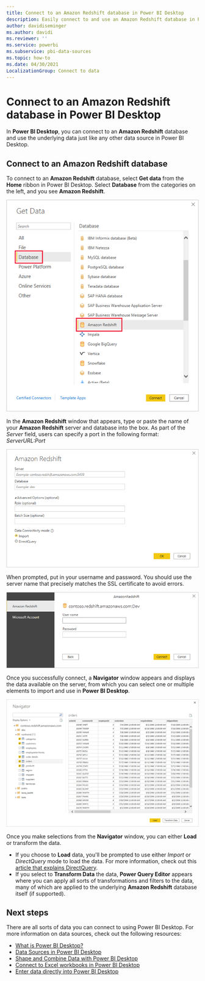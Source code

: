 ```yaml
---
title: Connect to an Amazon Redshift database in Power BI Desktop
description: Easily connect to and use an Amazon Redshift database in Power BI Desktop
author: davidiseminger
ms.author: davidi
ms.reviewer: ''
ms.service: powerbi
ms.subservice: pbi-data-sources
ms.topic: how-to
ms.date: 04/30/2021
LocalizationGroup: Connect to data
---
```

# Connect to an Amazon Redshift database in Power BI Desktop
In **Power BI Desktop**, you can connect to an **Amazon Redshift** database and use the underlying data just like any other data source in Power BI Desktop.

## Connect to an Amazon Redshift database
To connect to an **Amazon Redshift** database, select **Get data** from the **Home** ribbon in Power BI Desktop. Select **Database** from the categories on the left, and you see **Amazon Redshift**.

![Screenshot of the Get Data dialog, showing the Amazon Redshift database selection.](media/desktop-connect-redshift/connect_redshift_3.png)

In the **Amazon Redshift** window that appears, type or paste the name of your **Amazon Redshift** server and database into the box. As part of the *Server* field, users can specify a port in the following format: *ServerURL:Port*

![Screenshot of the Amazon Redshift dialog, showing the Server and Database fields.](media/desktop-connect-redshift/connect_redshift_4.png)

When prompted, put in your username and password. You should use the server name that precisely matches the SSL certificate to avoid errors. 

![Screenshot of the Amazon Redshift credential prompt, showing the Username and Password fields.](media/desktop-connect-redshift/connect_redshift_5.png)

Once you successfully connect, a **Navigator** window appears and displays the data available on the server, from which you can select one or multiple elements to import and use in **Power BI Desktop**.

![Screenshot of the Navigator dialog, showing the available data on the server.](media/desktop-connect-redshift/connect_redshift_6.png)

Once you make selections from the **Navigator** window, you can either **Load** or transform the data.

* If you choose to **Load** data, you'll be prompted to use either *Import* or *DirectQuery* mode to load the data. For more information, check out this [article that explains DirectQuery](desktop-use-directquery.md).
* If you select to **Transform Data** the data, **Power Query Editor** appears where you can apply all sorts of transformations and filters to the data, many of which are applied to the underlying **Amazon Redshift** database itself (if supported).

## Next steps
There are all sorts of data you can connect to using Power BI Desktop. For more information on data sources, check out the following resources:

* [What is Power BI Desktop?](../fundamentals/desktop-what-is-desktop.md)
* [Data Sources in Power BI Desktop](desktop-data-sources.md)
* [Shape and Combine Data with Power BI Desktop](desktop-shape-and-combine-data.md)
* [Connect to Excel workbooks in Power BI Desktop](desktop-connect-excel.md)   
* [Enter data directly into Power BI Desktop](desktop-enter-data-directly-into-desktop.md)   
